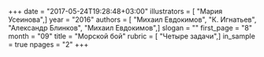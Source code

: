 +++
date = "2017-05-24T19:28:48+03:00"
illustrators = [ "Мария Усеинова",]
year = "2016"
authors = [ "Михаил Евдокимов", "К. Игнатьев", "Александр Блинков", "Михаил Евдокимов",]
slogan = ""
first_page = "8"
month = "09"
title = "Морской бой"
rubric = [ "Четыре задачи",]
in_sample = true
npages = "2"
+++
